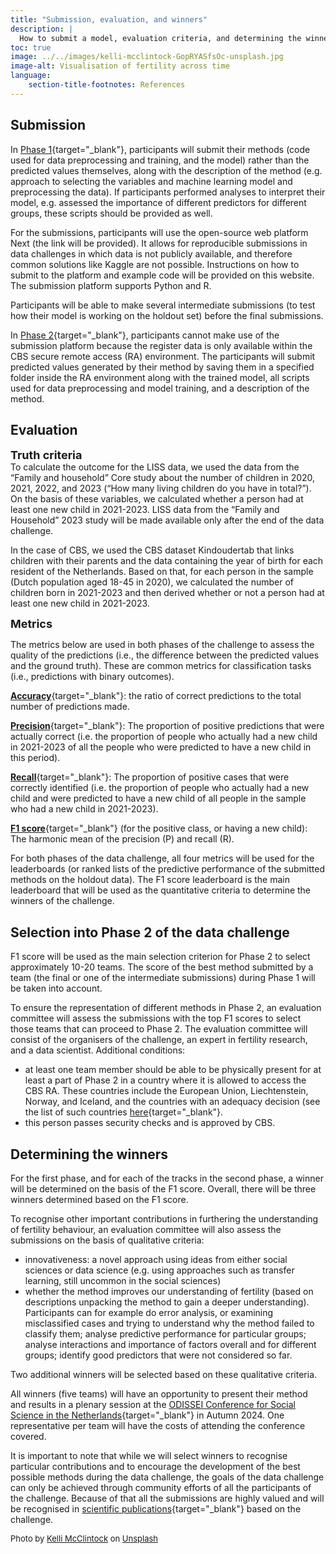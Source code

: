 ```yaml
---
title: "Submission, evaluation, and winners"
description: |
  How to submit a model, evaluation criteria, and determining the winners.
toc: true
image: ../../images/kelli-mcclintock-GopRYASfsOc-unsplash.jpg
image-alt: Visualisation of fertility across time
language: 
    section-title-footnotes: References
---
```


## Submission

In [Phase 1](/details/overview/3phases.md){target="_blank"}, participants will submit their methods (code used for data preprocessing and training, and the model) rather than the predicted values themselves, along with the description of the method (e.g. approach to selecting the variables and machine learning model and preprocessing the data). If participants performed analyses to interpret their model, e.g. assessed the importance of different predictors for different groups, these scripts should be provided as well.  

For the submissions, participants will use the open-source web platform Next (the link will be provided). It allows for reproducible submissions in data challenges in which data is not publicly available, and therefore common solutions like Kaggle are not possible. Instructions on how to submit to the platform and example code will be provided on this website. The submission platform supports Python and R.  

Participants will be able to make several intermediate submissions (to test how their model is working on the holdout set) before the final submissions.  

In [Phase 2](/details/overview/3phases.md){target="_blank"}, participants cannot make use of the submission platform because the register data is only available within the CBS secure remote access (RA) environment. The participants will submit predicted values generated by their method by saving them in a specified folder inside the RA environment along with the trained model, all scripts used for data preprocessing and model training, and a description of the method.  


## Evaluation

  
<font size="+1">__Truth criteria__</font>  
To calculate the outcome for the LISS data, we used the data from the “Family and household” Core study about the number of children in 2020, 2021, 2022, and 2023 (“How many living children do you have in total?”). On the basis of these variables, we calculated whether a person had at least one new child in 2021-2023. LISS data from the “Family and Household” 2023 study will be made available only after the end of the data challenge.   

In the case of CBS, we used the CBS dataset Kindoudertab that links children with their parents and the data containing the year of birth for each resident of the Netherlands. Based on that, for each person in the sample (Dutch population aged 18-45 in 2020), we calculated the number of children born in 2021-2023 and then derived whether or not a person had at least one new child in 2021-2023.  

  
<font size="+1">__Metrics__</font>  

The metrics below are used in both phases of the challenge to assess the quality of the predictions (i.e., the difference between the predicted values and the ground truth). These are common metrics for classification tasks (i.e., predictions with binary outcomes).  

[__Accuracy__](https://developers.google.com/machine-learning/crash-course/classification/accuracy){target="_blank"}: the ratio of correct predictions to the total number of predictions made.  

[__Precision__](https://developers.google.com/machine-learning/crash-course/classification/precision-and-recall){target="_blank"}: The proportion of positive predictions that were actually correct (i.e. the proportion of people who actually had a new child in 2021-2023 of all the people who were predicted to have a new child in this period).  

[__Recall__](https://developers.google.com/machine-learning/crash-course/classification/precision-and-recall){target="_blank"}: The proportion of positive cases that were correctly identified (i.e. the proportion of people who actually had a new child and were predicted to have a new child of all people in the sample who had a new child in 2021-2023).  

[__F1 score__](https://www.educative.io/answers/what-is-the-f1-score){target="_blank"} (for the positive class, or having a new child): The harmonic mean of the precision (P) and recall (R).  
 
For both phases of the data challenge, all four metrics will be used for the leaderboards (or ranked lists of the predictive performance of the submitted methods on the holdout data). The F1 score leaderboard is the main leaderboard that will be used as the quantitative criteria to determine the winners of the challenge.


## Selection into Phase 2 of the data challenge 

F1 score will be used as the main selection criterion for Phase 2 to select approximately 10-20 teams. The score of the best method submitted by a team (the final or one of the intermediate submissions) during Phase 1 will be taken into account.  

To ensure the representation of different methods in Phase 2, an evaluation committee will assess the submissions with the top F1 scores to select those teams that can proceed to Phase 2. The evaluation committee will consist of the organisers of the challenge, an expert in fertility research, and a data scientist. Additional conditions:

* at least one team member should be able to be physically present for at least a part of Phase 2 in a country where it is allowed to access the CBS RA. These countries include the European Union, Liechtenstein, Norway, and Iceland, and the countries with an adequacy decision (see the list of such countries [here](https://commission.europa.eu/law/law-topic/data-protection/international-dimension-data-protection/adequacy-decisions_en){target="_blank"}.  
* this person passes security checks and is approved by CBS. 

## Determining the winners

For the first phase, and for each of the tracks in the second phase, a winner will be determined on the basis of the F1 score. Overall, there will be three winners determined based on the F1 score. 

To recognise other important contributions in furthering the understanding of fertility behaviour, an evaluation committee will also assess the submissions on the basis of qualitative criteria:

* innovativeness: a novel approach using ideas from either social sciences or data science (e.g. using approaches such as transfer learning, still uncommon in the social sciences)  
* whether the method improves our understanding of fertility (based on descriptions unpacking the method to gain a deeper understanding). Participants can for example do error analysis, or examining misclassified cases and trying to understand why the method failed to classify them; analyse predictive performance for particular groups; analyse interactions and importance of factors overall and for different groups; identify good predictors that were not considered so far. 

Two additional winners will be selected based on these qualitative criteria.   

All winners (five teams) will have an opportunity to present their method and results in a plenary session at the [ODISSEI Conference for Social Science in the Netherlands](https://odissei-data.nl/en/2023/11/odissei-conference-for-social-science-in-the-netherlands-2023/){target="_blank"} in Autumn 2024. One representative per team will have the costs of attending the conference covered.  

It is important to note that while we will select winners to recognise particular contributions and to encourage the development of the best possible methods during the data challenge, the goals of the data challenge can only be achieved through community efforts of all the participants of the challenge. Because of that all the submissions are highly valued and will be recognised in [scientific publications](/details/overview/5special_issue.md){target="_blank"} based on the challenge. 


<font size="-1">Photo by <a href="https://unsplash.com/@kelli_mcclintock?utm_content=creditCopyText&utm_medium=referral&utm_source=unsplash">Kelli McClintock</a> on <a href="https://unsplash.com/photos/white-box-on-white-table-GopRYASfsOc?utm_content=creditCopyText&utm_medium=referral&utm_source=unsplash">Unsplash</a></font>
  